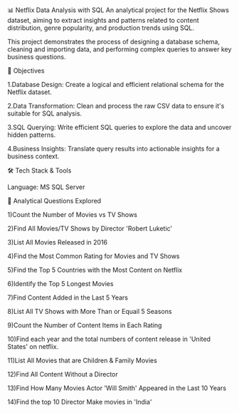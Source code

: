 📊 Netflix Data Analysis with SQL
An analytical project for the Netflix Shows dataset, aiming to extract insights and patterns related to content distribution, genre popularity, and production trends using SQL.

This project demonstrates the process of designing a database schema, cleaning and importing data, and performing complex queries to answer key business questions.

🎯 Objectives

1.Database Design: Create a logical and efficient relational schema for the Netflix dataset.

2.Data Transformation: Clean and process the raw CSV data to ensure it's suitable for SQL analysis.

3.SQL Querying: Write efficient SQL queries to explore the data and uncover hidden patterns.

4.Business Insights: Translate query results into actionable insights for a business context.


🛠️ Tech Stack & Tools

Language: MS SQL Server


🧠 Analytical Questions Explored

1)Count the Number of Movies vs TV Shows

2)Find All Movies/TV Shows by Director 'Robert Luketic'

3)List All Movies Released in 2016

4)Find the Most Common Rating for Movies and TV Shows

5)Find the Top 5 Countries with the Most Content on Netflix

6)Identify the Top 5 Longest Movies

7)Find Content Added in the Last 5 Years

8)List All TV Shows with More Than or Equail 5 Seasons

9)Count the Number of Content Items in Each Rating

10)Find each year and the total numbers of content release in 'United States' on netflix.

11)List All Movies that are Children & Family Movies

12)Find All Content Without a Director

13)Find How Many Movies Actor 'Will Smith' Appeared in the Last 10 Years

14)Find the top 10 Director Make movies in 'India'
